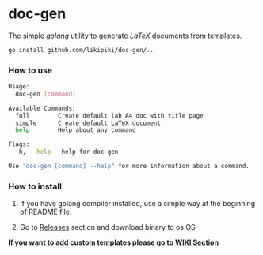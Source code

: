 # doc-gen

The simple *golang* utility to generate *LaTeX* documents from templates.

```bash
go install github.com/likipiki/doc-gen/..
```

### How to use
```bash
Usage:
  doc-gen [command]

Available Commands:
  full        Create default lab A4 doc with title page
  simple      Create default LaTeX document
  help        Help about any command

Flags:
  -h, --help   help for doc-gen

Use "doc-gen [command] --help" for more information about a command.
```

### How to install
1. If you have golang compiler installed, use a simple way at the beginning of README file.

2. Go to [Releases](https://github.com/LikiPiki/doc-gen/releases) section and download binary to os OS

**If you want to add custom templates please go to [WIKI Section](https://github.com/LikiPiki/doc-gen/wiki)**